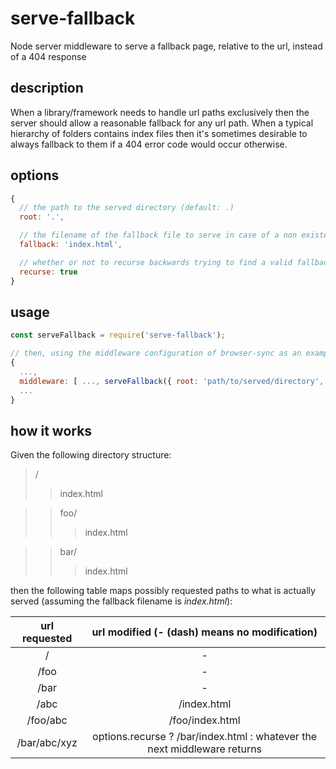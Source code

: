 # serve-fallback
Node server middleware to serve a fallback page, relative to the url, instead of a 404 response

## description

When a library/framework needs to handle url paths exclusively then the server should allow
a reasonable fallback for any url path. When a typical hierarchy of folders contains index files
then it's sometimes desirable to always fallback to them if a 404 error code would occur otherwise.

## options

```javascript
{
  // the path to the served directory (default: .)
  root: '.',

  // the filename of the fallback file to serve in case of a non existent path (default: index.html)
  fallback: 'index.html',

  // whether or not to recurse backwards trying to find a valid fallback file to serve
  recurse: true
}
```

## usage

```javascript
const serveFallback = require('serve-fallback');

// then, using the middleware configuration of browser-sync as an example:
{
  ...,
  middleware: [ ..., serveFallback({ root: 'path/to/served/directory', fallback: 'default.html' }), ... ],
  ...
}
```

## how it works

Given the following directory structure:

> /
> > index.html

> > foo/
> > > index.html

> > bar/
> > > index.html

then the following table maps possibly requested paths to what is actually served (assuming the fallback filename is _index.html_):

| url requested | url modified (- (dash) means no modification) |
| :---: | :---: |
| / | - |
| /foo | - |
| /bar | - |
| /abc | /index.html |
| /foo/abc | /foo/index.html |
| /bar/abc/xyz | options.recurse ? /bar/index.html : whatever the next middleware returns |
